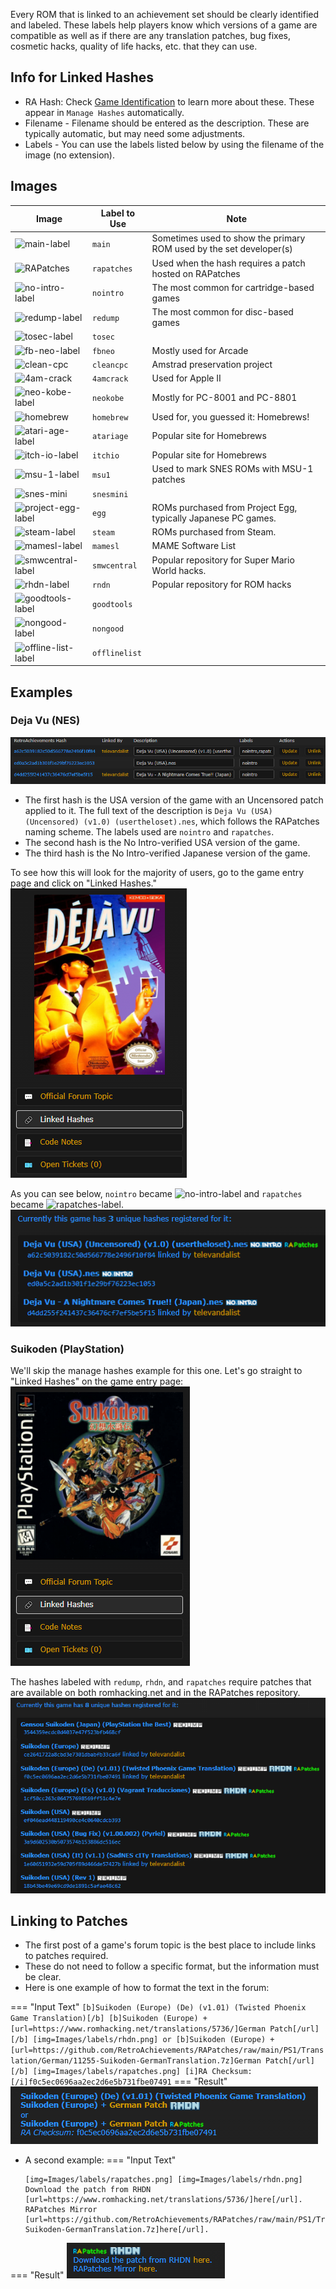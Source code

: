 

Every ROM that is linked to an achievement set should be clearly identified and labeled. These labels help players know which versions of a game are compatible as well as if there are any translation patches, bug fixes, cosmetic hacks, quality of life hacks, etc. that they can use. 

## Info for Linked Hashes
- RA Hash: Check [Game Identification](/games/game-identification/) to learn more about these. These appear in `Manage Hashes` automatically.
- Filename - Filename should be entered as the description. These are typically automatic, but may need some adjustments.
- Labels - You can use the labels listed below by using the filename of the image (no extension).

## Images

|Image|Label to Use|Note|
|---|---|---|
|![main-label](https://retroachievements.org/Images/labels/main.png)|`main`|Sometimes used to show the primary ROM used by the set developer(s)|
|![RAPatches](https://retroachievements.org/Images/labels/rapatches.png)|`rapatches`|Used when the hash requires a patch hosted on RAPatches|
|![no-intro-label](https://retroachievements.org/Images/labels/nointro.png)|`nointro`|The most common for cartridge-based games|
|![redump-label](https://retroachievements.org/Images/labels/redump.png)|`redump`|The most common for disc-based games|
|![tosec-label](https://retroachievements.org/Images/labels/tosec.png)|`tosec`|
|![fb-neo-label](https://retroachievements.org/Images/labels/fbneo.png)|`fbneo`|Mostly used for Arcade|
|![clean-cpc](https://retroachievements.org/Images/labels/cleancpc.png)|`cleancpc`|Amstrad preservation project|
|![4am-crack](https://retroachievements.org/Images/labels/4amcrack.png)|`4amcrack`|Used for Apple II|
|![neo-kobe-label](https://retroachievements.org/Images/labels/neokobe.png)|`neokobe`|Mostly for PC-8001 and PC-8801|
|![homebrew](https://retroachievements.org/Images/labels/homebrew.png)|`homebrew`|Used for, you guessed it: Homebrews!|
|![atari-age-label](https://retroachievements.org/Images/labels/atariage.png)|`atariage`|Popular site for Homebrews|
|![itch-io-label](https://retroachievements.org/Images/labels/itchio.png)|`itchio`|Popular site for Homebrews|
|![msu-1-label](https://retroachievements.org/Images/labels/msu1.png)|`msu1`|Used to mark SNES ROMs with MSU-1 patches|
|![snes-mini](https://retroachievements.org/Images/labels/snesmini.png)|`snesmini`|
|![project-egg-label](https://retroachievements.org/Images/labels/egg.png)|`egg`|ROMs purchased from Project Egg, typically Japanese PC games.|
|![steam-label](https://retroachievements.org/Images/labels/steam.png)|`steam`|ROMs purchased from Steam.
|![mamesl-label](https://retroachievements.org/Images/labels/mamesl.png)|`mamesl`|MAME Software List
|![smwcentral-label](https://retroachievements.org/Images/labels/smwcentral.png)|`smwcentral`|Popular repository for Super Mario World hacks.|
|![rhdn-label](https://retroachievements.org/Images/labels/rhdn.png)|`rndn`|Popular repository for ROM hacks|
|![goodtools-label](https://retroachievements.org/Images/labels/goodtools.png)|`goodtools`|
|![nongood-label](https://retroachievements.org/Images/labels/nongood.png)|`nongood`|
|![offline-list-label](https://retroachievements.org/Images/labels/offlinelist.png)|`offlinelist`|


## Examples

### Deja Vu (NES)

![dejavu-hash-label](/guidelines/images/managehashes-dejavu.png)

- The first hash is the USA version of the game with an Uncensored patch applied to it. The full text of the description is `Deja Vu (USA) (Uncensored) (v1.0) (usertheloset).nes`, which follows the RAPatches naming scheme. The labels used are `nointro` and `rapatches`.
- The second hash is the No Intro-verified USA version of the game.
- The third hash is the No Intro-verified Japanese version of the game.

To see how this will look for the majority of users, go to the game entry page and click on "Linked Hashes."
![dejavu-links](/guidelines/images/links-dejavu.png)

As you can see below, `nointro` became ![no-intro-label](https://retroachievements.org/Images/labels/nointro.png) and `rapatches` became ![rapatches-label](https://retroachievements.org/Images/labels/rapatches.png).
![dejavu-linked-hashes](/guidelines/images/linkedhashes-dejavu.png)

### Suikoden (PlayStation)

We'll skip the manage hashes example for this one. Let's go straight to "Linked Hashes" on the game entry page:
![suikoden-links](/guidelines/images/links-suikoden.png)

The hashes labeled with `redump`, `rhdn`, and `rapatches` require patches that are available on both romhacking.net and in the RAPatches repository.
![suikoden-linked-hashes](/guidelines/images/linkedhashes-suikoden.png)


## Linking to Patches
- The first post of a game's forum topic is the best place to include links to patches required.
- These do not need to follow a specific format, but the information must be clear.
- Here is one example of how to format the text in the forum: 

=== "Input Text"
    ```
    [b]Suikoden (Europe) (De) (v1.01) (Twisted Phoenix Game Translation)[/b]
    [b]Suikoden (Europe) + [url=https://www.romhacking.net/translations/5736/]German Patch[/url][/b] [img=Images/labels/rhdn.png]
    or
    [b]Suikoden (Europe) + [url=https://github.com/RetroAchievements/RAPatches/raw/main/PS1/Translation/German/11255-Suikoden-GermanTranslation.7z]German Patch[/url][/b] [img=Images/labels/rapatches.png]
    [i]RA Checksum: [/i]f0c5ec0696aa2ec2d6e5b731fbe07491
    ```
=== "Result"
    ![suikoden-forum-label-01](/guidelines/images/forum-label-01-suikoden.png)

- A second example:
=== "Input Text"
    ```
    [img=Images/labels/rapatches.png] [img=Images/labels/rhdn.png]
    Download the patch from RHDN [url=https://www.romhacking.net/translations/5736/]here[/url].
    RAPatches Mirror [url=https://github.com/RetroAchievements/RAPatches/raw/main/PS1/Translation/German/11255-Suikoden-GermanTranslation.7z]here[/url].
    ```
=== "Result"
    ![suikoden-forum-label-02](/guidelines/images/forum-label-02-suikoden.png)

